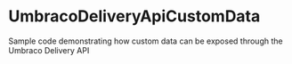 # UmbracoDeliveryApiCustomData
Sample code demonstrating how custom data can be exposed through the Umbraco Delivery API
